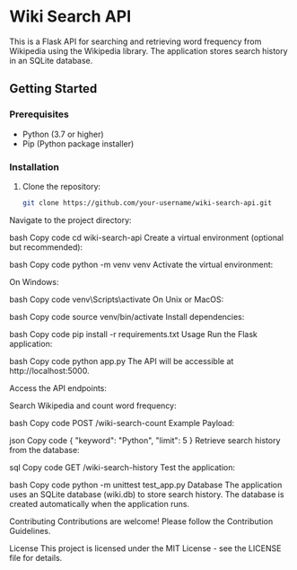 # Wiki Search API

This is a Flask API for searching and retrieving word frequency from Wikipedia using the Wikipedia library. The application stores search history in an SQLite database.

## Getting Started

### Prerequisites

- Python (3.7 or higher)
- Pip (Python package installer)

### Installation

1. Clone the repository:

   ```bash
   git clone https://github.com/your-username/wiki-search-api.git
Navigate to the project directory:

bash
Copy code
cd wiki-search-api
Create a virtual environment (optional but recommended):

bash
Copy code
python -m venv venv
Activate the virtual environment:

On Windows:

bash
Copy code
venv\Scripts\activate
On Unix or MacOS:

bash
Copy code
source venv/bin/activate
Install dependencies:

bash
Copy code
pip install -r requirements.txt
Usage
Run the Flask application:

bash
Copy code
python app.py
The API will be accessible at http://localhost:5000.

Access the API endpoints:

Search Wikipedia and count word frequency:

bash
Copy code
POST /wiki-search-count
Example Payload:

json
Copy code
{
  "keyword": "Python",
  "limit": 5
}
Retrieve search history from the database:

sql
Copy code
GET /wiki-search-history
Test the application:

bash
Copy code
python -m unittest test_app.py
Database
The application uses an SQLite database (wiki.db) to store search history. The database is created automatically when the application runs.

Contributing
Contributions are welcome! Please follow the Contribution Guidelines.

License
This project is licensed under the MIT License - see the LICENSE file for details.
